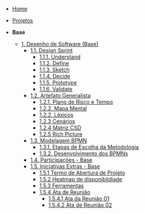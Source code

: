 <!-- docs/_sidebar.md -->
<!-- markdownlint-disable MD041 -->


- [Home](README.md)
- [Projetos](/Projetos/Projetos.md)

- **Base**
  - [1. Desenho de Software (Base)](/Base/1.Base.md)
    - [1.1. Design Sprint](/Base/1.1.DesignSprint.md)
        - [1.1.1. Understand](/Base/designSprint/understand.md)
        - [1.1.2. Define](/Base/designSprint/define.md)
        - [1.1.3. Sketch](/Base/designSprint/sketch.md)
        - [1.1.4. Decide](/Base/designSprint/decide.md)
        - [1.1.5. Prototype](/Base/designSprint/prototype.md)
        - [1.1.6. Validate](/Base/designSprint/validate.md)
    - [1.2. Artefato Generalista](/Base/1.2.ArtefatoGeneralista.md)
        - [1.2.1. Plano de Risco e Tempo](/Base/artefatos_generalistas/plano-risco.md)
        - [1.2.2. Mapa Mental](/Base/artefatos_generalistas/mapa-mental.md)
        - [1.2.2. Léxicos](/Base/artefatos_generalistas/lexico.md)
        - [1.2.3 Cenários](/Base/artefatos_generalistas/cenarios.md)
        - [1.2.4 Matriz CSD](/Base/artefatos_generalistas/matriz-csd.md)
        - [1.2.5 Rich Picture](/Base/artefatos_generalistas/rich-picture.md)
    - [1.3. Modelagem BPMN](/Base/1.3.ModelagemBPMN.md)
      - [1.3.1. Etapas de Escolha da Metodologia](/Base/Modelagem_BPMN/1.3.1.ProcessoEscolhaMetodologia.md)
      - [1.3.2. Desenvolvimento dos BPMNs](/Base/Modelagem_BPMN/1.3.2.DesenvolvimentoBPMN.md)
    - [1.4. Participações - Base](/Base/1.4.ParticipacoesBase.md)
    - [1.5. Iniciativas Extras - Base](/Base/1.5.IniciativasExtras.md)
      - [1.5.1 Termo de Abertura de Projeto](/Base/iniciativas_extras/tap.md)
      - [1.5.2 Heatmap de disponibildiade](/Base/iniciativas_extras/heatmap.md)
      - [1.5.3 Ferramentas](/Base/iniciativas_extras/ferramentas.md)
      - [1.5.4 Ata de Reunião](/Base/iniciativas_extras/ferramentas.md)
        - [1.5.4.1 Ata da Reunião 01](/Base/iniciativas_extras/atas_reuniao/reuniao01.md)
        - [1.5.4.2 Ata de Reunião 02](/Base/iniciativas_extras/atas_reuniao/reuniao02.md)
